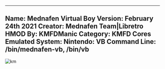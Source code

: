 -----------------------
Name: Mednafen Virtual Boy
Version: February 24th 2021
Creator: Mednafen Team|Libretro
HMOD By: KMFDManic
Category: KMFD Cores
Emulated System: Nintendo: VB
Command Line: /bin/mednafen-vb, /bin/vb
-----------------------
![km](https://i.imgur.com/IDxNPm1.png)
